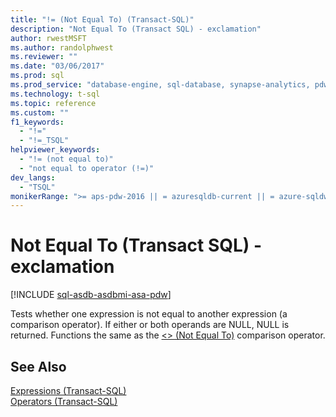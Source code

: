 ```yaml
---
title: "!= (Not Equal To) (Transact-SQL)"
description: "Not Equal To (Transact SQL) - exclamation"
author: rwestMSFT
ms.author: randolphwest
ms.reviewer: ""
ms.date: "03/06/2017"
ms.prod: sql
ms.prod_service: "database-engine, sql-database, synapse-analytics, pdw"
ms.technology: t-sql
ms.topic: reference
ms.custom: ""
f1_keywords:
  - "!="
  - "!=_TSQL"
helpviewer_keywords:
  - "!= (not equal to)"
  - "not equal to operator (!=)"
dev_langs:
  - "TSQL"
monikerRange: ">= aps-pdw-2016 || = azuresqldb-current || = azure-sqldw-latest || >= sql-server-2016 || >= sql-server-linux-2017 || = azuresqldb-mi-current"
--- 
```


# Not Equal To (Transact SQL) - exclamation

[!INCLUDE [sql-asdb-asdbmi-asa-pdw](../../includes/applies-to-version/sql-asdb-asdbmi-asa-pdw.md)]

Tests whether one expression is not equal to another expression (a comparison operator). If either or both operands are NULL, NULL is returned. Functions the same as the [<> (Not Equal To)](../../t-sql/language-elements/not-equal-to-transact-sql-traditional.md) comparison operator.  
  
## See Also  

[Expressions &#40;Transact-SQL&#41;](../../t-sql/language-elements/expressions-transact-sql.md)   
[Operators &#40;Transact-SQL&#41;](../../t-sql/language-elements/operators-transact-sql.md)  
  
  

